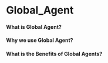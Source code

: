 # Global_Agent

#### What is Global Agent?
#### Why we use Global Agent?
#### What is the Benefits of Global Agents?


